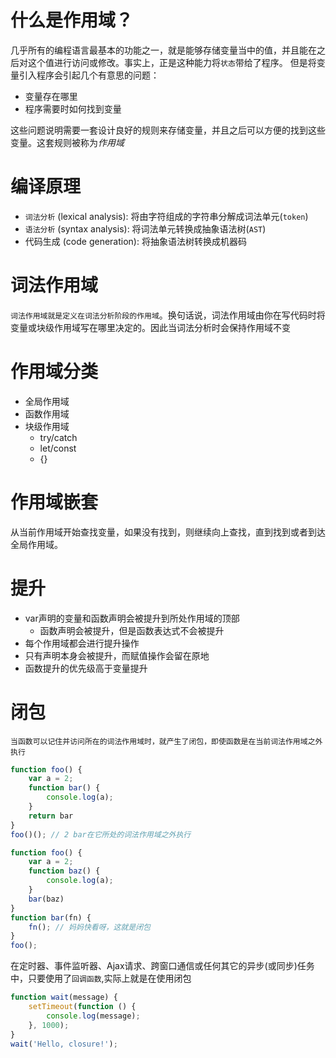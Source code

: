 # 什么是作用域？
几乎所有的编程语言最基本的功能之一，就是能够存储变量当中的值，并且能在之后对这个值进行访问或修改。事实上，正是这种能力将`状态`带给了程序。
但是将变量引入程序会引起几个有意思的问题：
+ 变量存在哪里
+ 程序需要时如何找到变量

这些问题说明需要一套设计良好的规则来存储变量，并且之后可以方便的找到这些变量。这套规则被称为*作用域*


# 编译原理

+ `词法分析` (lexical analysis): 将由字符组成的字符串分解成词法单元(`token`)
+ `语法分析` (syntax analysis): 将词法单元转换成抽象语法树(`AST`)
+ 代码生成 (code generation): 将抽象语法树转换成机器码

# 词法作用域
`词法作用域就是定义在词法分析阶段的作用域`。换句话说，词法作用域由你在写代码时将变量或块级作用域写在哪里决定的。因此当词法分析时会保持作用域不变

# 作用域分类
+ 全局作用域
+ 函数作用域
+ 块级作用域
  + try/catch
  + let/const
  + {}

# 作用域嵌套
从当前作用域开始查找变量，如果没有找到，则继续向上查找，直到找到或者到达全局作用域。

# 提升
+ var声明的变量和函数声明会被提升到所处作用域的顶部
  + 函数声明会被提升，但是函数表达式不会被提升
+ 每个作用域都会进行提升操作
+ 只有声明本身会被提升，而赋值操作会留在原地
+ 函数提升的优先级高于变量提升

# 闭包
`当函数可以记住并访问所在的词法作用域时，就产生了闭包，即使函数是在当前词法作用域之外执行`
```js
function foo() {
    var a = 2;
    function bar() {
        console.log(a);
    }
    return bar
}
foo()(); // 2 bar在它所处的词法作用域之外执行
``` 
```js
function foo() {
    var a = 2;
    function baz() {
        console.log(a);
    }
    bar(baz)
}
function bar(fn) {
    fn(); // 妈妈快看呀，这就是闭包
}
foo();
```
在定时器、事件监听器、Ajax请求、跨窗口通信或任何其它的异步(或同步)任务中，只要使用了`回调函数`,实际上就是在使用闭包
```js
function wait(message) {
    setTimeout(function () {
        console.log(message);
    }, 1000);
}
wait('Hello, closure!');
```
